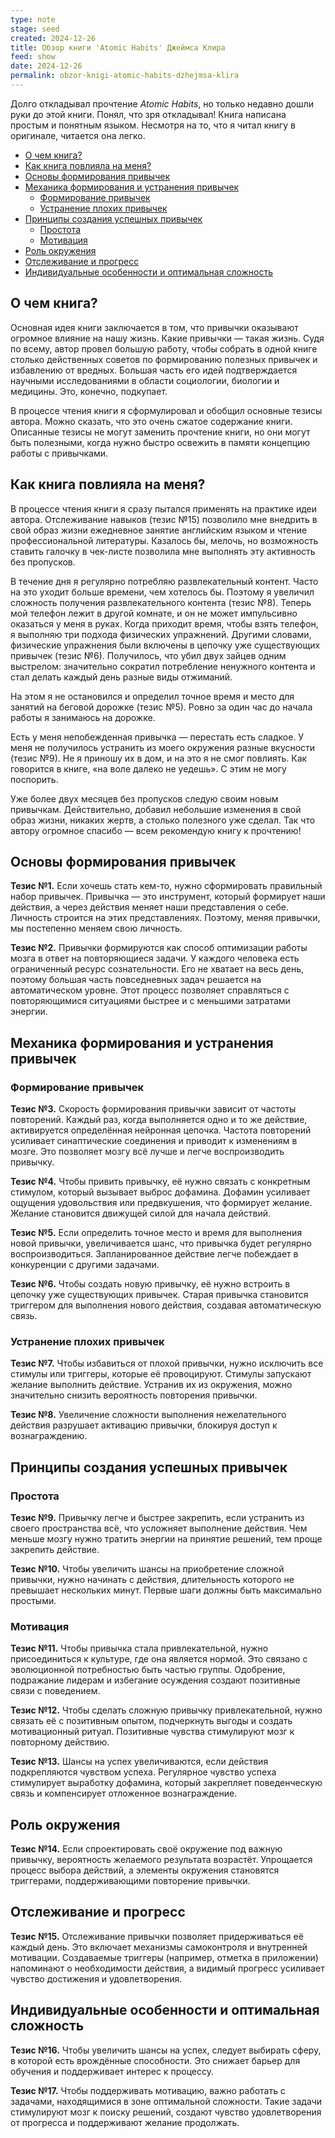 ```yaml
---
type: note
stage: seed
created: 2024-12-26
title: Обзор книги 'Atomic Habits' Джеймса Клира
feed: show
date: 2024-12-26
permalink: obzor-knigi-atomic-habits-dzhejmsa-klira
---
```

Долго откладывал прочтение _Atomic Habits_, но только недавно дошли руки до этой книги. Понял, что зря откладывал! Книга написана простым и понятным языком. Несмотря на то, что я читал книгу в оригинале, читается она легко.

- [О чем книга?](#о-чем-книга)
- [Как книга повлияла на меня?](#как-книга-повлияла-на-меня)
- [Основы формирования привычек](#основы-формирования-привычек)
- [Механика формирования и устранения привычек](#механика-формирования-и-устранения-привычек)
  - [Формирование привычек](#формирование-привычек)
  - [Устранение плохих привычек](#устранение-плохих-привычек)
- [Принципы создания успешных привычек](#принципы-создания-успешных-привычек)
  - [Простота](#простота)
  - [Мотивация](#мотивация)
- [Роль окружения](#роль-окружения)
- [Отслеживание и прогресс](#отслеживание-и-прогресс)
- [Индивидуальные особенности и оптимальная сложность](#индивидуальные-особенности-и-оптимальная-сложность)
## О чем книга?
Основная идея книги заключается в том, что привычки оказывают огромное влияние на нашу жизнь. Какие привычки — такая жизнь. Судя по всему, автор провел большую работу, чтобы собрать в одной книге столько действенных советов по формированию полезных привычек и избавлению от вредных. Большая часть его идей подтверждается научными исследованиями в области социологии, биологии и медицины. Это, конечно, подкупает.

В процессе чтения книги я сформулировал и обобщил основные тезисы автора. Можно сказать, что это очень сжатое содержание книги. Описанные тезисы не могут заменить прочтение книги, но они могут быть полезными, когда нужно быстро освежить в памяти концепцию работы с привычками.
## Как книга повлияла на меня?
В процессе чтения книги я сразу пытался применять на практике идеи автора. Отслеживание навыков (тезис №15) позволило мне внедрить в свой образ жизни ежедневное занятие английским языком и чтение профессиональной литературы. Казалось бы, мелочь, но возможность ставить галочку в чек-листе позволила мне выполнять эту активность без пропусков.

В течение дня я регулярно потребляю развлекательный контент. Часто на это уходит больше времени, чем хотелось бы. Поэтому я увеличил сложность получения развлекательного контента (тезис №8). Теперь мой телефон лежит в другой комнате, и он не может импульсивно оказаться у меня в руках. Когда приходит время, чтобы взять телефон, я выполняю три подхода физических упражнений. Другими словами, физические упражнения были включены в цепочку уже существующих привычек (тезис №6). Получилось, что убил двух зайцев одним выстрелом: значительно сократил потребление ненужного контента и стал делать каждый день разные виды отжиманий.

На этом я не остановился и определил точное время и место для занятий на беговой дорожке (тезис №5). Ровно за один час до начала работы я занимаюсь на дорожке.

Есть у меня непобежденная привычка — перестать есть сладкое. У меня не получилось устранить из моего окружения разные вкусности (тезис №9). Не я приношу их в дом, и на это я не смог повлиять. Как говорится в книге, «на воле далеко не уедешь». С этим не могу поспорить.

Уже более двух месяцев без пропусков следую своим новым привычкам. Действительно, добавил небольшие изменения в свой образ жизни, никаких жертв, а столько полезного уже сделал. Так что автору огромное спасибо — всем рекомендую книгу к прочтению!
## Основы формирования привычек

**Тезис №1.** Если хочешь стать кем-то, нужно сформировать правильный набор привычек. Привычка — это инструмент, который формирует наши действия, а через действия меняет наши представления о себе. Личность строится на этих представлениях. Поэтому, меняя привычки, мы постепенно меняем свою личность.

**Тезис №2.** Привычки формируются как способ оптимизации работы мозга в ответ на повторяющиеся задачи. У каждого человека есть ограниченный ресурс сознательности. Его не хватает на весь день, поэтому большая часть повседневных задач решается на автоматическом уровне. Этот процесс позволяет справляться с повторяющимися ситуациями быстрее и с меньшими затратами энергии.


## Механика формирования и устранения привычек

### Формирование привычек

**Тезис №3.** Скорость формирования привычки зависит от частоты повторений. Каждый раз, когда выполняется одно и то же действие, активируется определённая нейронная цепочка. Частота повторений усиливает синаптические соединения и приводит к изменениям в мозге. Это позволяет мозгу всё лучше и легче воспроизводить привычку.

**Тезис №4.** Чтобы привить привычку, её нужно связать с конкретным стимулом, который вызывает выброс дофамина. Дофамин усиливает ощущения удовольствия или предвкушения, что формирует желание. Желание становится движущей силой для начала действий.

**Тезис №5.** Если определить точное место и время для выполнения новой привычки, увеличивается шанс, что привычка будет регулярно воспроизводиться. Запланированное действие легче побеждает в конкуренции с другими задачами.

**Тезис №6.** Чтобы создать новую привычку, её нужно встроить в цепочку уже существующих привычек. Старая привычка становится триггером для выполнения нового действия, создавая автоматическую связь.

### Устранение плохих привычек

**Тезис №7.** Чтобы избавиться от плохой привычки, нужно исключить все стимулы или триггеры, которые её провоцируют. Стимулы запускают желание выполнить действие. Устранив их из окружения, можно значительно снизить вероятность повторения привычки.

**Тезис №8.** Увеличение сложности выполнения нежелательного действия разрушает активацию привычки, блокируя доступ к вознаграждению.

## Принципы создания успешных привычек

### Простота

**Тезис №9.** Привычку легче и быстрее закрепить, если устранить из своего пространства всё, что усложняет выполнение действия. Чем меньше мозгу нужно тратить энергии на принятие решений, тем проще закрепить действие.

**Тезис №10.** Чтобы увеличить шансы на приобретение сложной привычки, нужно начинать с действия, длительность которого не превышает нескольких минут. Первые шаги должны быть максимально простыми.

### Мотивация

**Тезис №11.** Чтобы привычка стала привлекательной, нужно присоединиться к культуре, где она является нормой. Это связано с эволюционной потребностью быть частью группы. Одобрение, подражание лидерам и избегание осуждения создают позитивные связи с поведением.

**Тезис №12.** Чтобы сделать сложную привычку привлекательной, нужно связать её с позитивным опытом, подчеркнуть выгоды и создать мотивационный ритуал. Позитивные чувства стимулируют мозг к повторному действию.

**Тезис №13.** Шансы на успех увеличиваются, если действия подкрепляются чувством успеха. Регулярное чувство успеха стимулирует выработку дофамина, который закрепляет поведенческую связь и компенсирует отложенное вознаграждение.

## Роль окружения

**Тезис №14.** Если спроектировать своё окружение под важную привычку, вероятность желаемого результата возрастёт. Упрощается процесс выбора действий, а элементы окружения становятся триггерами, поддерживающими повторение привычки.

## Отслеживание и прогресс

**Тезис №15.** Отслеживание привычки позволяет придерживаться её каждый день. Это включает механизмы самоконтроля и внутренней мотивации. Создаваемые триггеры (например, отметка в приложении) напоминают о необходимости действия, а видимый прогресс усиливает чувство достижения и удовлетворения.

## Индивидуальные особенности и оптимальная сложность

**Тезис №16.** Чтобы увеличить шансы на успех, следует выбирать сферу, в которой есть врождённые способности. Это снижает барьер для обучения и поддерживает интерес к процессу.

**Тезис №17.** Чтобы поддерживать мотивацию, важно работать с задачами, находящимися в зоне оптимальной сложности. Такие задачи стимулируют мозг к поиску решений, создают чувство удовлетворения от прогресса и поддерживают желание продолжать.
